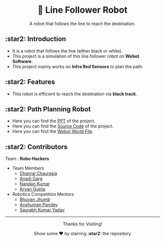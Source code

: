 <h1 align="center"> 🤖 Line Follower Robot </h1>
<p align="center"> A robot that follows the line to reach the destination. </p>

<h2> :star2: Introduction </h2>
<ul>
  <li> It is a robot that follows the line (either black or white).</li>
  <li> This project is a simulation of this line follower robot on <b>Webot Software</b>.</li>
  <li> This project mainly works on <b>Infra Red Sensors</b> to plan the path.</li>
</ul>

<h2> :star2: Features </h2>
<ul>
  <li> This robot is efficient to reach the destination via <b>black track</b>.</li>
</ul>

<h2> :star2: Path Planning Robot </h2>
<ul>
  <li> Here you can find the <a href="link">PPT</a> of the project.</li>
  <li> Here you can find the <a href="https://github.com/dhanrajchaurasia/Line-Follower/blob/main/Source_Code_(Controller).py">Source Code</a> of the project.</li>
  <li> Here you can find the <a href="link">Webot World File</a>.</li>
</ul>
<h2> :star2: Contributors </h2>
Team : <b>Robo Hackers</b> 
 <ul>
  <li> Team Members
    <ul>
      <li><a href="https://github.com/dhanrajchaurasia">Dhanraj Chaurasia</a></li>
      <li><a href="#">Anadi Garg</a></li>
      <li><a href="https://github.com/DE-Nandan">Nandan Kumar</a></li>
      <li><a href="#">Aryan Gupta</a></li>
    </ul>
  </li>  
  <li> Robotics Competition Mentors
  <ul>
    <li><a href="#">Bhuvan Jhumb</a></li>
    <li><a href="#">Anshuman Pandey</a></li>
    <li><a href="#">Saurabh Kumar Yadav</a></li>
  </ul>
   </li>
 </ul>
 
---

<p align="center">
<p align="center">Thanks for Visiting!</p>
<p align="center">Show some ❤️ by starring <b>:star2:</b> the repository</p>
</p>

